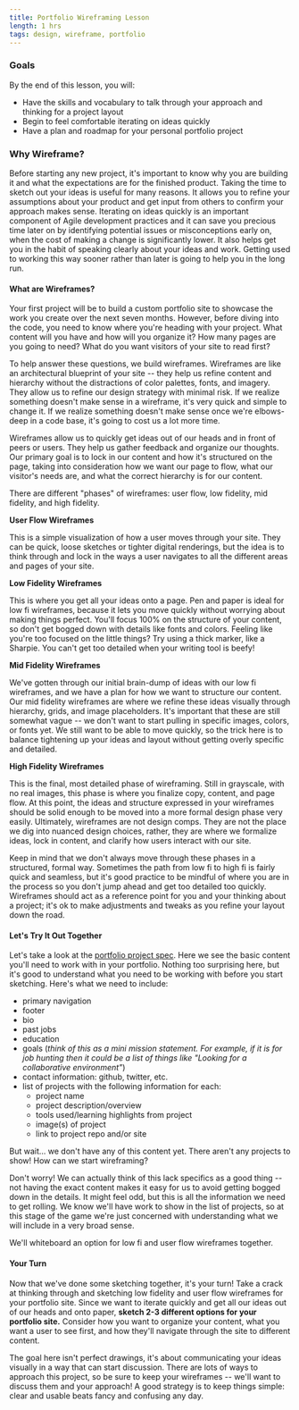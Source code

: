 ```yaml
---
title: Portfolio Wireframing Lesson
length: 1 hrs
tags: design, wireframe, portfolio
---
```


### Goals

By the end of this lesson, you will:

* Have the skills and vocabulary to talk through your approach and thinking for a project layout
* Begin to feel comfortable iterating on ideas quickly
* Have a plan and roadmap for your personal portfolio project


### Why Wireframe?

Before starting any new project, it's important to know why you are building it and what the expectations are for the finished product. Taking the time to sketch out your ideas is useful for many reasons. It allows you to refine your assumptions about your product and get input from others to confirm your approach makes sense. Iterating on ideas quickly is an important component of Agile development practices and it can save you precious time later on by identifying potential issues or misconceptions early on, when the cost of making a change is significantly lower. It also helps get you in the habit of speaking clearly about your ideas and work. Getting used to working this way sooner rather than later is going to help you in the long run.


#### What are Wireframes?

Your first project will be to build a custom portfolio site to showcase the work you create over the next seven months. However, before diving into the code, you need to know where you're heading with your project. What content will you have and how will you organize it? How many pages are you going to need? What do you want visitors of your site to read first?

To help answer these questions, we build wireframes. Wireframes are like an architectural blueprint of your site -- they help us refine content and hierarchy without the distractions of color palettes, fonts, and imagery. They allow us to refine our design strategy with minimal risk. If we realize something doesn't make sense in a wireframe, it's very quick and simple to change it. If we realize something doesn't make sense once we're elbows-deep in a code base, it's going to cost us a lot more time.

Wireframes allow us to quickly get ideas out of our heads and in front of peers or users. They help us gather feedback and organize our thoughts. Our primary goal is to lock in our content and how it's structured on the page, taking into consideration how we want our page to flow, what our visitor's needs are, and what the correct hierarchy is for our content.

There are different "phases" of wireframes: user flow, low fidelity, mid fidelity, and high fidelity.

**User Flow Wireframes**

This is a simple visualization of how a user moves through your site. They can be quick, loose sketches or tighter digital renderings, but the idea is to think through and lock in the ways a user navigates to all the different areas and pages of your site.

**Low Fidelity Wireframes**

This is where you get all your ideas onto a page. Pen and paper is ideal for low fi wireframes, because it lets you move quickly without worrying about making things perfect. You'll focus 100% on the structure of your content, so don't get bogged down with details like fonts and colors. Feeling like you're too focused on the little things? Try using a thick marker, like a Sharpie. You can't get too detailed when your writing tool is beefy!

**Mid Fidelity Wireframes**

We've gotten through our initial brain-dump of ideas with our low fi wireframes, and we have a plan for how we want to structure our content. Our mid fidelity wireframes are where we refine these ideas visually through hierarchy, grids, and image placeholders. It's important that these are still somewhat vague -- we don't want to start pulling in specific images, colors, or fonts yet. We still want to be able to move quickly, so the trick here is to balance tightening up your ideas and layout without getting overly specific and detailed.

**High Fidelity Wireframes**

This is the final, most detailed phase of wireframing. Still in grayscale, with no real images, this phase is where you finalize copy, content, and page flow. At this point, the ideas and structure expressed in your wireframes should be solid enough to be moved into a more formal design phase very easily. Ultimately, wireframes are not design comps. They are not the place we dig into nuanced design choices, rather, they are where we formalize ideas, lock in content, and clarify how users interact with our site.

Keep in mind that we don't always move through these phases in a structured, formal way. Sometimes the path from low fi to high fi is fairly quick and seamless, but it's good practice to be mindful of where you are in the process so you don't jump ahead and get too detailed too quickly. Wireframes should act as a reference point for you and your thinking about a project; it's ok to make adjustments and tweaks as you refine your layout down the road.


#### Let's Try It Out Together

Let's take a look at the [portfolio project spec](http://frontend.turing.io/projects/portfolio-first-draft.html). Here we see the basic content you'll need to work with in your portfolio. Nothing too surprising here, but it's good to understand what you need to be working with before you start sketching. Here's what we need to include:

- primary navigation
- footer
- bio
- past jobs
- education
- goals (*think of this as a mini mission statement. For example, if it is for job hunting then it could be a list of things like "Looking for a collaborative environment"*)
- contact information: github, twitter, etc.
- list of projects with the following information for each:
    + project name
    + project description/overview
    + tools used/learning highlights from project
    + image(s) of project
    + link to project repo and/or site

But wait... we don't have any of this content yet. There aren't any projects to show! How can we start wireframing?

Don't worry! We can actually think of this lack specifics as a good thing -- not having the exact content makes it easy for us to avoid getting bogged down in the details. It might feel odd, but this is all the information we need to get rolling. We know we'll have work to show in the list of projects, so at this stage of the game we're just concerned with understanding what we will include in a very broad sense.

We'll whiteboard an option for low fi and user flow wireframes together.


#### Your Turn

Now that we've done some sketching together, it's your turn! Take a crack at thinking through and sketching low fidelity and user flow wireframes for your portfolio site. Since we want to iterate quickly and get all our ideas out of our heads and onto paper, **sketch 2-3 different options for your portfolio site.** Consider how you want to organize your content, what you want a user to see first, and how they'll navigate through the site to different content.

The goal here isn't perfect drawings, it's about communicating your ideas visually in a way that can start discussion. There are lots of ways to approach this project, so be sure to keep your wireframes -- we'll want to discuss them and your approach! A good strategy is to keep things simple: clear and usable beats fancy and confusing any day.
